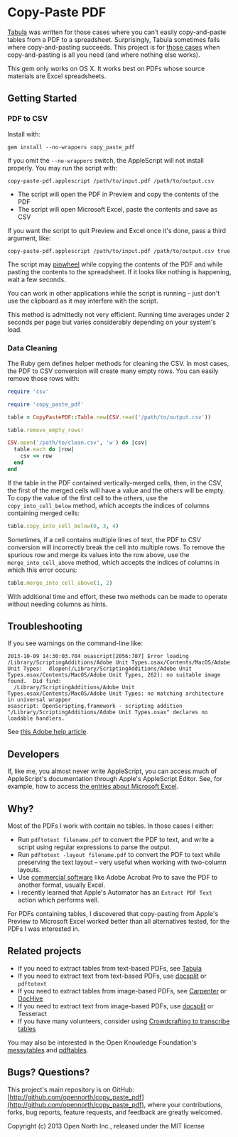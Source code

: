 # Copy-Paste PDF

<!--
[![Build Status](https://secure.travis-ci.org/opennorth/copy_paste_pdf.png)](http://travis-ci.org/opennorth/copy_paste_pdf)
[![Dependency Status](https://gemnasium.com/opennorth/copy_paste_pdf.png)](https://gemnasium.com/opennorth/copy_paste_pdf)
[![Coverage Status](https://coveralls.io/repos/opennorth/copy_paste_pdf/badge.png?branch=master)](https://coveralls.io/r/opennorth/copy_paste_pdf)
[![Code Climate](https://codeclimate.com/github/opennorth/copy_paste_pdf.png)](https://codeclimate.com/github/opennorth/copy_paste_pdf)
-->

[Tabula](https://github.com/jazzido/tabula) was written for those cases where you can’t easily copy-and-paste tables from a PDF to a spreadsheet. Surprisingly, Tabula sometimes fails where copy-and-pasting succeeds. This project is for [those cases](http://www.atipp.gov.nl.ca/info/coordinators.html) when copy-and-pasting is all you need (and where nothing else works).

This gem only works on OS X. It works best on PDFs whose source materials are Excel spreadsheets.

## Getting Started

### PDF to CSV

Install with:

    gem install --no-wrappers copy_paste_pdf

If you omit the `--no-wrappers` switch, the AppleScript will not install properly. You may run the script with:

    copy-paste-pdf.applescript /path/to/input.pdf /path/to/output.csv

* The script will open the PDF in Preview and copy the contents of the PDF
* The script will open Microsoft Excel, paste the contents and save as CSV

If you want the script to quit Preview and Excel once it's done, pass a third argument, like:

    copy-paste-pdf.applescript /path/to/input.pdf /path/to/output.csv true

The script may [pinwheel](http://en.wikipedia.org/wiki/Spinning_pinwheel) while copying the contents of the PDF and while pasting the contents to the spreadsheet. If it looks like nothing is happening, wait a few seconds.

You can work in other applications while the script is running - just don't use the clipboard as it may interfere with the script.

This method is admittedly not very efficient. Running time averages under 2 seconds per page but varies considerably depending on your system's load.

### Data Cleaning

The Ruby gem defines helper methods for cleaning the CSV. In most cases, the PDF to CSV conversion will create many empty rows. You can easily remove those rows with:

```ruby
require 'csv'

require 'copy_paste_pdf'

table = CopyPastePDF::Table.new(CSV.read('/path/to/output.csv'))

table.remove_empty_rows!

CSV.open('/path/to/clean.csv', 'w') do |csv|
  table.each do |row|
    csv << row
  end
end
```

If the table in the PDF contained vertically-merged cells, then, in the CSV, the first of the merged cells will have a value and the others will be empty. To copy the value of the first cell to the others, use the `copy_into_cell_below` method, which accepts the indices of columns containing merged cells:

```ruby
table.copy_into_cell_below(0, 3, 4)
```

Sometimes, if a cell contains multiple lines of text, the PDF to CSV conversion will incorrectly break the cell into multiple rows. To remove the spurious row and merge its values into the row above, use the `merge_into_cell_above` method, which accepts the indices of columns in which this error occurs:

```ruby
table.merge_into_cell_above(1, 2)
```

With additional time and effort, these two methods can be made to operate without needing columns as hints.

## Troubleshooting

If you see warnings on the command-line like:

    2013-10-09 14:30:03.704 osascript[2056:707] Error loading /Library/ScriptingAdditions/Adobe Unit Types.osax/Contents/MacOS/Adobe Unit Types:  dlopen(/Library/ScriptingAdditions/Adobe Unit Types.osax/Contents/MacOS/Adobe Unit Types, 262): no suitable image found.  Did find:
      /Library/ScriptingAdditions/Adobe Unit Types.osax/Contents/MacOS/Adobe Unit Types: no matching architecture in universal wrapper
    osascript: OpenScripting.framework - scripting addition "/Library/ScriptingAdditions/Adobe Unit Types.osax" declares no loadable handlers.

See [this Adobe help article](http://helpx.adobe.com/photoshop/kb/unit-type-conversion-error-applescript.html).

## Developers

If, like me, you almost never write AppleScript, you can access much of AppleScript's documentation through Apple's AppleScript Editor. See, for example, how to access [the entries about Microsoft Excel](http://support.microsoft.com/kb/113891).

## Why?

Most of the PDFs I work with contain no tables. In those cases I either:

* Run `pdftotext filename.pdf` to convert the PDF to text, and write a script using regular expressions to parse the output.
* Run `pdftotext -layout filename.pdf` to convert the PDF to text while preserving the text layout – very useful when working with two-column layouts.
* Use [commercial software](http://reviews.reporterslab.org/search?q=&type=products&category=pdf-tools-2011-11-09) like Adobe Acrobat Pro to save the PDF to another format, usually Excel.
* I recently learned that Apple's Automator has an `Extract PDF Text` action which performs well.

For PDFs containing tables, I discovered that copy-pasting from Apple's Preview to Microsoft Excel worked better than all alternatives tested, for the PDFs I was interested in.

## Related projects

* If you need to extract tables from text-based PDFs, see [Tabula](https://github.com/jazzido/tabula)
* If you need to extract text from text-based PDFs, use [docsplit](http://documentcloud.github.io/docsplit/) or `pdftotext`
* If you need to extract tables from image-based PDFs, see [Carpenter](https://github.com/stefanw/carpenter) or [DocHive](https://github.com/raleighpublicrecord/dochive)
* If you need to extract text from image-based PDFs, use [docsplit](http://documentcloud.github.io/docsplit/) or Tesseract
* If you have many volunteers, consider using [Crowdcrafting to transcribe tables](http://www.youtube.com/watch?v=yfnJHALzlZc)

You may also be interested in the Open Knowledge Foundation's [messytables](https://github.com/okfn/messytables) and [pdftables](https://github.com/okfn/pdftables).

## Bugs? Questions?

This project's main repository is on GitHub: [http://github.com/opennorth/copy_paste_pdf](http://github.com/opennorth/copy_paste_pdf), where your contributions, forks, bug reports, feature requests, and feedback are greatly welcomed.

Copyright (c) 2013 Open North Inc., released under the MIT license

